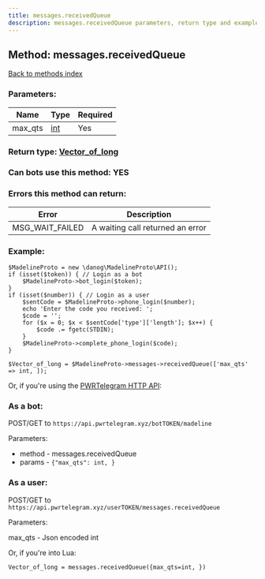 ```yaml
---
title: messages.receivedQueue
description: messages.receivedQueue parameters, return type and example
---
```

## Method: messages.receivedQueue  
[Back to methods index](index.md)


### Parameters:

| Name     |    Type       | Required |
|----------|---------------|----------|
|max\_qts|[int](../types/int.md) | Yes|


### Return type: [Vector\_of\_long](../types/long.md)

### Can bots use this method: **YES**


### Errors this method can return:

| Error    | Description   |
|----------|---------------|
|MSG_WAIT_FAILED|A waiting call returned an error|


### Example:


```
$MadelineProto = new \danog\MadelineProto\API();
if (isset($token)) { // Login as a bot
    $MadelineProto->bot_login($token);
}
if (isset($number)) { // Login as a user
    $sentCode = $MadelineProto->phone_login($number);
    echo 'Enter the code you received: ';
    $code = '';
    for ($x = 0; $x < $sentCode['type']['length']; $x++) {
        $code .= fgetc(STDIN);
    }
    $MadelineProto->complete_phone_login($code);
}

$Vector_of_long = $MadelineProto->messages->receivedQueue(['max_qts' => int, ]);
```

Or, if you're using the [PWRTelegram HTTP API](https://pwrtelegram.xyz):

### As a bot:

POST/GET to `https://api.pwrtelegram.xyz/botTOKEN/madeline`

Parameters:

* method - messages.receivedQueue
* params - `{"max_qts": int, }`



### As a user:

POST/GET to `https://api.pwrtelegram.xyz/userTOKEN/messages.receivedQueue`

Parameters:

max_qts - Json encoded int




Or, if you're into Lua:

```
Vector_of_long = messages.receivedQueue({max_qts=int, })
```

